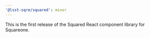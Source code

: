 ```yaml
---
'@lsst-sqre/squared': minor
---
```


This is the first release of the Squared React component library for Squareone.
